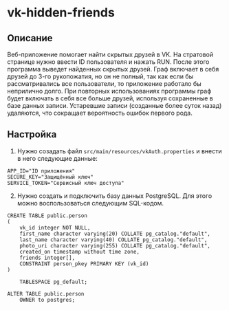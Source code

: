 # vk-hidden-friends

## Описание

Веб-приложение помогает найти скрытых друзей в VK.
На стратовой странице нужно ввести ID пользователя и нажать RUN.
После этого программа выведет найденных скрытых друзей.
Граф включает в себя друзей до 3-го рукопожатия, но он не полный, так как если бы рассматривались все пользователи, то приложение работало бы неприлично долго.
При повторных использованиях программы граф будет включать в себя все больше друзей, используя сохраненные в базе данных записи.
Устаревшие записи (созданные более суток назад) удаляются, что сокращает вероятность ошибок первого рода.

## Настройка

1. Нужно созадать файл `src/main/resources/vkAuth.properties` и внести в него следующие данные:

```
APP_ID="ID приложения"
SECURE_KEY="Защищённый ключ"
SERVICE_TOKEN="Сервисный ключ доступа"
```

2. Нужно создать и подключить базу данных PostgreSQL.
Для этого можно воспользоваться следующим SQL-кодом.
   
```postgresql
CREATE TABLE public.person
(
    vk_id integer NOT NULL,
    first_name character varying(20) COLLATE pg_catalog."default",
    last_name character varying(40) COLLATE pg_catalog."default",
    photo_uri character varying(255) COLLATE pg_catalog."default",
    created_on timestamp without time zone,
    friends integer[],
    CONSTRAINT person_pkey PRIMARY KEY (vk_id)
)

    TABLESPACE pg_default;

ALTER TABLE public.person
    OWNER to postgres;
```

